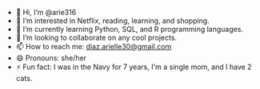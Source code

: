 - 👋 Hi, I’m @arie316
- 👀 I’m interested in Netflix, reading, learning, and shopping.
- 🌱 I’m currently learning Python, SQL, and R programming languages.
- 💞️ I’m looking to collaborate on any cool projects.
- 📫 How to reach me: diaz.arielle30@gmail.com
- 😄 Pronouns: she/her
- ⚡ Fun fact: I was in the Navy for 7 years, I'm a single mom, and I have 2 cats.

<!---
arie316/arie316 is a ✨ special ✨ repository because its `README.md` (this file) appears on your GitHub profile.
You can click the Preview link to take a look at your changes.
--->
